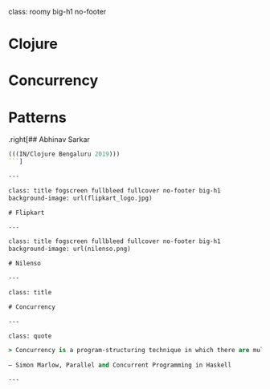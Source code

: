 class: roomy big-h1 no-footer

# Clojure
# Concurrency
# Patterns
.right[## Abhinav Sarkar
```clojure
(((IN/Clojure Bengaluru 2019)))
```]

---

class: title fogscreen fullbleed fullcover no-footer big-h1
background-image: url(flipkart_logo.jpg)

# Flipkart

---

class: title fogscreen fullbleed fullcover no-footer big-h1
background-image: url(nilenso.png)

# Nilenso

---

class: title

# Concurrency

---

class: quote

> Concurrency is a program-structuring technique in which there are multiple threads of control which execute "at the same time".
  
— Simon Marlow, Parallel and Concurrent Programming in Haskell

---

